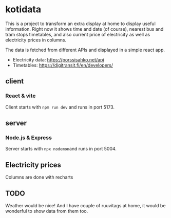 # kotidata

This is a project to transform an extra display at home to display useful information. Right now it shows time and date (of course), nearest bus and tram stops timetables, and also current price of electricity as well as electricity prices in columns.

The data is fetched from different APIs and displayed in a simple react app.

- Electricity data: https://porssisahko.net/api
- Timetables: https://digitransit.fi/en/developers/

## client

### React & vite

Client starts with `npm run dev` and runs in port 5173.

## server

### Node.js & Express

Server starts with `npx nodemon`and runs in port 5004.


## Electricity prices

Columns are done with recharts

## TODO

Weather would be nice!
And I have couple of ruuvitags at home, it would be wonderful to show data from them too.
